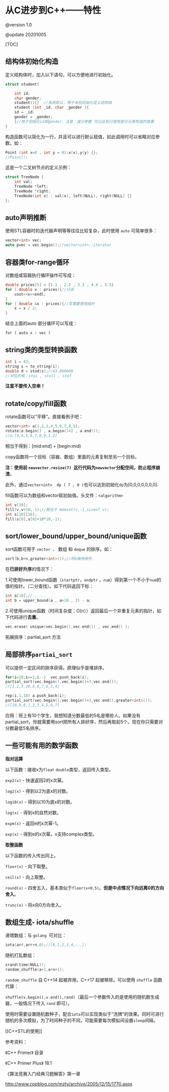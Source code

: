 # 从C进步到C++——特性

@version 1.0

@update 20201005

[TOC]

## 结构体初始化构造

定义结构体时，加入以下语句，可以方便地进行初始化。
```c++
struct student{

	int id;
	char gender;
	student(){}  //系统默认，用于未经初始化定义结构体
	student (int _id, char _gender ){
	id = _id;
	gender = _gender;
	}//用于初始化id和gender。注意：减少参数 可以达到只使用部分元素构造的效果
}
```

构造函数可以简化为一行，并且可以进行默认赋值，如此调用时可以省略对应参数。如：

```cpp
Point (int x=0 , int y = 0):x(x),y(y) {};
//Point();
```



这是一个二叉树节点的定义示例：

```c++
struct TreeNode {
    int val;
    TreeNode *left;
    TreeNode *right;
    TreeNode(int x) : val(x), left(NULL), right(NULL) {}
};
```



## auto声明推断

使用STL容器时的迭代器声明等等往往比较复杂，此时使用 `auto` 可简单很多：

```c++
vector<int> vec;
auto pvec = vec.begin();//vector<int>::iterator
```



## 容器类for-range循环

对数组或容器执行循环操作可写成：

```c++
double prices[5] = {1.1 , 2.2 , 3.3 , 4.4 , 5.5}
for ( double x : prices){//只读
	cout<<x<<endl;
}
for ( double &x : prices){//写需要使用指针
	x = x / 2;
}
```



结合上面的auto 部分循环可以写成：

```
for ( auto x : vec )
```



## string类的类型转换函数

```cpp
int i = 43;
string s = to_string(i);
double d = stod(s);//43.000000
//对应的有：stoi , stoll , stof
```

**注意不要传入空串！**



## rotate/copy/fill函数

rotate函数可以“平移”。直接看例子吧：

```cpp
vector<int> a{1,2,3,4,5,6,7,8,9};
rotate(a.begin() , a.begin()+2 , a.end());
//a:[3,4,5,6,7,8,9,1,2]
```

相当于得到：[mid:end] + [begin:mid)



copy函数将一个目标（容器、数组）里面的元素复制至另一个目标。

**注：使用前 `newvector.resize(7) `这行代码为`newvector`分配空间，防止程序崩溃**。

此外，通过`vector<int>  dp ( 7 , 0 )`也可以达到初始化`dp`为[0,0,0,0,0,0,0].



fill函数可以为数组和vector赋初始值。头文件：`<algorithm>`

```c++
int v[10];
fill(v,v+10,-1);//相当于 memset(v,-1,sizeof v);
int s[10][10];
fill(s[0],s[0]+10*10,-1);
```

## sort/lower_bound/upper_bound/unique函数

sort函数可用于 `vector `、 数组 和 `deque` 的排序。如：

```cpp
sort(b,b+n,greater<int>());//将b降序排列
```

在**已排好升序**的情况下：

1.可使用lower_bound函数（`startptr`，`endptr` ，`num`）得到第一个不小于`num`的值的指针。（二分查找）。如下代码返回下标：

```cpp
int a[10];//......
int b = upper_bound(a , a+10 , 3) - a;
```

2.可使用unique函数（时间复杂度：O(n））返回最后一个非重复元素的指针，如下代码进行**去重**。

```cpp
vec.erase( unique(vec.begin(),vec.end()) , vec.end() );
```

拓展排序：partial_sort 方法



##  局部排序`partiai_sort`

可以提供一定区间的排序获得。原理似乎是堆排序。

```cpp
for(i=10;i>=1;i--)	vec.push_back(i);
partial_sort(vec.begin(),vec.begin()+3,vec.end());
//[1,2,3,10,9,8,7,6,5,4]

rep(i,1,10) a.push_back(i);
partial_sort(vec.begin(),vec.begin()+3,vec.end(),greater<int>());
//[10,9,8,1,2,3,4,5,6,7]
```

应用：班上有10个学生，我想知道分数最低的5名是哪些人。如果没有partial_sort，你就需要用sort把所有人排好序，然后再取前5个。现在你只需要对分数最低5名排序。

## 一些可能有用的数学函数

**指对运算**

以下函数：接收x为`float`	`double`类型，返回传入类型。

`exp2(x)`  - 快速返回2的x次幂。

`log2(x)` - 得到以2为底x的对数。

`log10(x)` - 得到以10为底x的对数。

`log(x)`  - 得到x的自然对数。

`expm(x)` - 返回e的x次幂-1。

`exp(x)` - 得到e的x次幂。x支持complex类型。

**取整函数**

以下函数的传入传出同上。

`floor(x)` - 向下取整。

`ceil(x)` - 向上取整。 

`round(x)` - 四舍五入，基本类似于`floor(x+0.5)`。**但是中点情况下向远离0的方向舍入**。

`trunc(x)` - 将x向0方向舍入。



## 数组生成- iota/shuffle

递增数组：与 `golang `可对比：

```cpp
iota(arr,arr+n,0);//[0,1,2,3,4,...];
```

随机打乱数组：

```cpp
srand(time(NULL));
random_shuffle(a+1,a+n+1);
```

`random_shuffle` 自 C++14 起被弃用，C++17 起被移除。可以使用 `shuffle` 函数代替：

`shuffle(v.begin(),v.end(),rand)`（最后一个参数传入的是使用的随机数生成器，一般情况下传入 `rand` 即可）。

使用时需要设置随机数种子，配合`iota`可以实现类似于“洗牌”的效果。同时可进行随机的多次模拟，为了时间种子的不同，可能需要每次模拟间设置`sleep`间隔。


[[C++STL的使用]]

参考资料：

《C++ Primer》 目录

《C++ Primer Plus》  18.1

《算法竞赛入门经典习题解答》第一章

http://www.cppblog.com/mzty/archive/2005/12/15/1770.aspx



